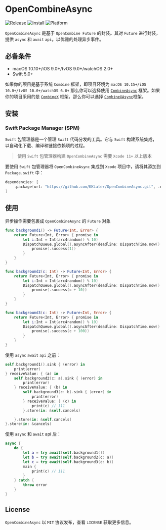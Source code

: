 # OpenCombineAsync

[![Release](https://img.shields.io/badge/Release-v0.0.1-green)]()
![Install](https://img.shields.io/badge/Install-SPM-orange)
![Platform](https://img.shields.io/badge/Platform-macOS%2010.15%2B%20%7C%20iOS%2013.0%2B%20%7C%20tvOS%2013.0%2B%20%7C%20watchOS%206.0%2B-lightgrey)

`OpenCombineAsync` 是基于 `OpenCombine Future` 的封装。其对 `Future`  进行封装，提供 `async` 和 `await` `api`，以优雅的处理异步事件。

## 必备条件

* macOS 10.10+/iOS 9.0+/tvOS 9.0+/watchOS 2.0+
* Swift 5.0+

如果你的项目是基于系统 `Combine` 框架，即项目环境为 `macOS 10.15+/iOS 10.0+/tvOS 10.0+/watchOS 6.0+` 那么你可以选择使用 [`CombineAsync`](https://github.com/KKLater/CombineAsync) 框架。如果你的项目采用的是 [`CombineX`](https://github.com/cx-org/CombineX) 框架，那么你可以选择 [`CombineXAsync`](https://github.com/KKLater/CombineXAsync)框架。


## 安装

### Swift Package Manager (SPM)

`Swift` 包管理器是一个管理 `Swift` 代码分发的工具。它与 `Swift` 构建系统集成，以自动化下载、编译和链接依赖项的过程。

> 使用 `Swift` 包管理器构建 `OpenCombineAsync` 需要 `Xcode 11+` 以上版本

要使用 `Swift` 包管理器将 `OpenCombineAsync` 集成到 `Xcode` 项目中，请将其添加到 `Package.swift` 中：
```swift
dependencies: [
    .package(url: "https://github.com/KKLater/OpenCombineAsync.git", .upToNextMajor(from: "0.0.1"))
]
```

## 使用

异步操作需要包裹成 `OpenCombineAsync` 的 `Future` 对象

```swift
func background1() -> Future<Int, Error> {
    return Future<Int, Error> { promise in
        let i:Int = Int(arc4random() % 10)
        DispatchQueue.global().asyncAfter(deadline: DispatchTime.now() + DispatchTimeInterval.microseconds(i)) {
            promise(.success(1))
        }
    }
}

func background2(c: Int) -> Future<Int, Error> {
    return Future<Int, Error> { promise in
        let i:Int = Int(arc4random() % 10)
        DispatchQueue.global().asyncAfter(deadline: DispatchTime.now() + DispatchTimeInterval.microseconds(i)) {
            promise(.success(c + 10))
        }
    }
}

func background3(c: Int) -> Future<Int, Error> {
    return Future<Int, Error> { promise in
        let i:Int = Int(arc4random() % 10)
        DispatchQueue.global().asyncAfter(deadline: DispatchTime.now() + DispatchTimeInterval.microseconds(i)) {
            promise(.success(c + 100))
        }
    }
}
```

使用 `async` `await` `api` 之前：
```swift
self.background1().sink { (error) in
    print(error)
} receiveValue: { (a) in
    self.background2(c: a).sink { (error) in
        print(error)
    } receiveValue: { (b) in
        self.background3(c: b).sink { (error) in
            print(error)
        } receiveValue: { (c) in
            print(c) // 111
        }.store(in: &self.cancels)

    }.store(in: &self.cancels)
}.store(in: &cancels)
```

使用 `async` 和 `await` api 后：

```swift
async {
    do {
        let a = try await(self.background1())
        let b = try await(self.background2(c: a))
        let c = try await(self.background3(c: b))
        main {
            print(c) // 111
        }
    } catch {
        throw error
    }
}
```

## License

`OpenCombineAsync` 以 `MIT` 协议发布，查看 `LICENSE` 获取更多信息。
